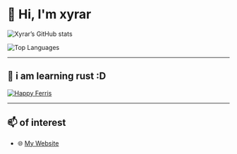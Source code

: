 # 👋 Hi, I'm xyrar

![Xyrar’s GitHub stats](https://github-readme-stats.vercel.app/api?username=xyrar&show_icons=true&theme=tokyonight)

![Top Languages](https://github-readme-stats.vercel.app/api/top-langs/?username=xyrar&layout=compact&theme=tokyonight)

---

## 🦀 i am learning rust :D

[![Happy Ferris](https://rustlings.rust-lang.org/images/happy_ferris.svg)](https://www.rust-lang.org/)

---

## 📫 of interest

- 🌐 [My Website](http://xyrar.rf.gd)
